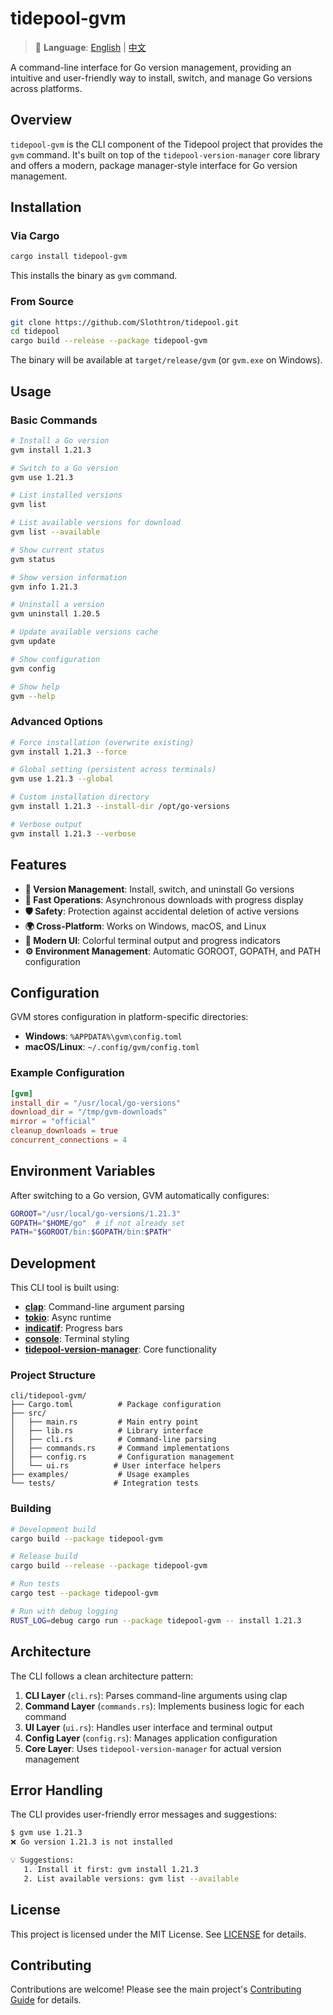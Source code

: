 # tidepool-gvm

> 📖 **Language**: [English](README.md) | [中文](README.zh-CN.md)

A command-line interface for Go version management, providing an intuitive and user-friendly way to install, switch, and manage Go versions across platforms.

## Overview

`tidepool-gvm` is the CLI component of the Tidepool project that provides the `gvm` command. It's built on top of the `tidepool-version-manager` core library and offers a modern, package manager-style interface for Go version management.

## Installation

### Via Cargo

```bash
cargo install tidepool-gvm
```

This installs the binary as `gvm` command.

### From Source

```bash
git clone https://github.com/Slothtron/tidepool.git
cd tidepool
cargo build --release --package tidepool-gvm
```

The binary will be available at `target/release/gvm` (or `gvm.exe` on Windows).

## Usage

### Basic Commands

```bash
# Install a Go version
gvm install 1.21.3

# Switch to a Go version
gvm use 1.21.3

# List installed versions
gvm list

# List available versions for download
gvm list --available

# Show current status
gvm status

# Show version information
gvm info 1.21.3

# Uninstall a version
gvm uninstall 1.20.5

# Update available versions cache
gvm update

# Show configuration
gvm config

# Show help
gvm --help
```

### Advanced Options

```bash
# Force installation (overwrite existing)
gvm install 1.21.3 --force

# Global setting (persistent across terminals)
gvm use 1.21.3 --global

# Custom installation directory
gvm install 1.21.3 --install-dir /opt/go-versions

# Verbose output
gvm install 1.21.3 --verbose
```

## Features

- **🔄 Version Management**: Install, switch, and uninstall Go versions
- **🚀 Fast Operations**: Asynchronous downloads with progress display
- **🛡️ Safety**: Protection against accidental deletion of active versions
- **🌍 Cross-Platform**: Works on Windows, macOS, and Linux
- **🎨 Modern UI**: Colorful terminal output and progress indicators
- **⚙️ Environment Management**: Automatic GOROOT, GOPATH, and PATH configuration

## Configuration

GVM stores configuration in platform-specific directories:

- **Windows**: `%APPDATA%\gvm\config.toml`
- **macOS/Linux**: `~/.config/gvm/config.toml`

### Example Configuration

```toml
[gvm]
install_dir = "/usr/local/go-versions"
download_dir = "/tmp/gvm-downloads"
mirror = "official"
cleanup_downloads = true
concurrent_connections = 4
```

## Environment Variables

After switching to a Go version, GVM automatically configures:

```bash
GOROOT="/usr/local/go-versions/1.21.3"
GOPATH="$HOME/go"  # if not already set
PATH="$GOROOT/bin:$GOPATH/bin:$PATH"
```

## Development

This CLI tool is built using:

- **[clap](https://crates.io/crates/clap)**: Command-line argument parsing
- **[tokio](https://crates.io/crates/tokio)**: Async runtime
- **[indicatif](https://crates.io/crates/indicatif)**: Progress bars
- **[console](https://crates.io/crates/console)**: Terminal styling
- **[tidepool-version-manager](../../../crates/tidepool-version-manager/)**: Core functionality

### Project Structure

```
cli/tidepool-gvm/
├── Cargo.toml          # Package configuration
├── src/
│   ├── main.rs         # Main entry point
│   ├── lib.rs          # Library interface
│   ├── cli.rs          # Command-line parsing
│   ├── commands.rs     # Command implementations
│   ├── config.rs       # Configuration management
│   └── ui.rs          # User interface helpers
├── examples/           # Usage examples
└── tests/             # Integration tests
```

### Building

```bash
# Development build
cargo build --package tidepool-gvm

# Release build
cargo build --release --package tidepool-gvm

# Run tests
cargo test --package tidepool-gvm

# Run with debug logging
RUST_LOG=debug cargo run --package tidepool-gvm -- install 1.21.3
```

## Architecture

The CLI follows a clean architecture pattern:

1. **CLI Layer** (`cli.rs`): Parses command-line arguments using clap
2. **Command Layer** (`commands.rs`): Implements business logic for each command
3. **UI Layer** (`ui.rs`): Handles user interface and terminal output
4. **Config Layer** (`config.rs`): Manages application configuration
5. **Core Layer**: Uses `tidepool-version-manager` for actual version management

## Error Handling

The CLI provides user-friendly error messages and suggestions:

```bash
$ gvm use 1.21.3
❌ Go version 1.21.3 is not installed

💡 Suggestions:
   1. Install it first: gvm install 1.21.3
   2. List available versions: gvm list --available
```

## License

This project is licensed under the MIT License. See [LICENSE](../../LICENSE) for details.

## Contributing

Contributions are welcome! Please see the main project's [Contributing Guide](../../CONTRIBUTING.md) for details.
